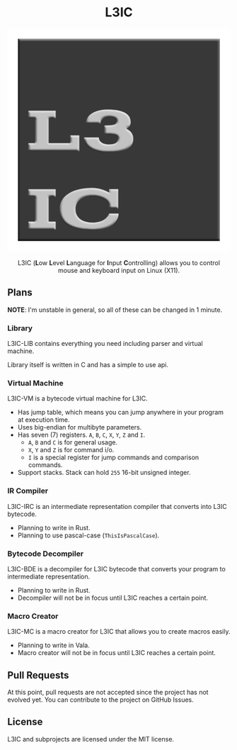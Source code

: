 <div align="center">

# L3IC

![Logo](/assets/l3ic.png)

L3IC (**L**ow **L**evel **L**anguage for **I**nput **C**ontrolling) allows you to control mouse and keyboard input on Linux (X11).

</div>

## Plans
**NOTE**: I'm unstable in general, so all of these can be changed in 1 minute.

### Library

L3IC-LIB contains everything you need including parser and virtual machine.

Library itself is written in C and has a simple to use api.

### Virtual Machine

L3IC-VM is a bytecode virtual machine for L3IC.

- Has jump table, which means you can jump anywhere in your program at execution time.
- Uses big-endian for multibyte parameters.
- Has seven (7) registers. `A`, `B`, `C`, `X`, `Y`, `Z` and `I`.
  - `A`, `B` and `C` is for general usage.
  - `X`, `Y` and `Z` is for command i/o. 
  - `I` is a special register for jump commands and comparison commands.
- Support stacks. Stack can hold `255` 16-bit unsigned integer.

### IR Compiler

L3IC-IRC is an intermediate representation compiler that converts into L3IC bytecode.

- Planning to write in Rust.
- Planning to use pascal-case (`ThisIsPascalCase`).

### Bytecode Decompiler

L3IC-BDE is a decompiler for L3IC bytecode that converts your program to intermediate representation.

- Planning to write in Rust.
- Decompiler will not be in focus until L3IC reaches a certain point.

### Macro Creator

L3IC-MC is a macro creator for L3IC that allows you to create macros easily.

- Planning to write in Vala.
- Macro creator will not be in focus until L3IC reaches a certain point.

## Pull Requests

At this point, pull requests are not accepted since the project has not evolved yet. You can contribute to the project on GitHub Issues.

## License

L3IC and subprojects are licensed under the MIT license.
